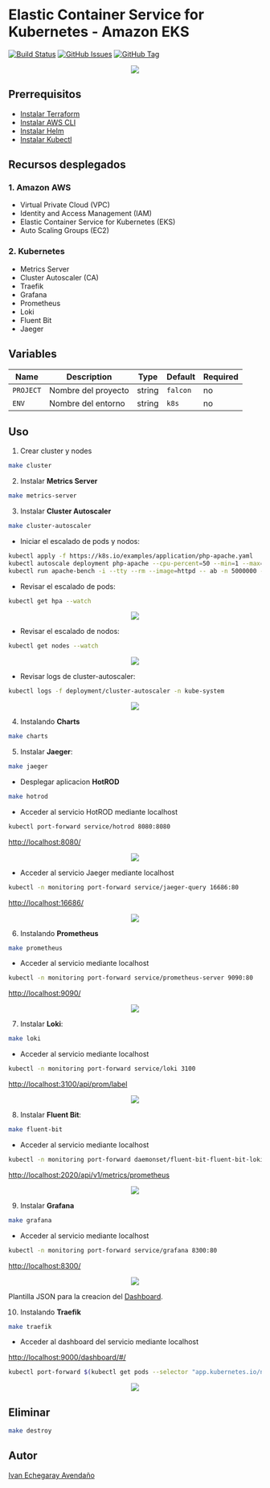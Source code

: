 # Elastic Container Service for Kubernetes - Amazon EKS

[![Build Status](https://travis-ci.org/punkerside/kubernetes-demo.svg?branch=master)](https://travis-ci.org/punkerside/kubernetes-demo)
[![GitHub Issues](https://img.shields.io/github/issues/punkerside/kubernetes-demo.svg)](https://github.com/punkerside/kubernetes-demo/issues)
[![GitHub Tag](https://img.shields.io/github/tag-date/punkerside/kubernetes-demo.svg?style=plastic)](https://github.com/punkerside/kubernetes-demo/tags/)

<p align="center">
  <img src="docs/img/architecture.png">
</p>

## **Prerrequisitos**

* [Instalar Terraform](https://www.terraform.io/downloads.html)
* [Instalar AWS CLI](https://docs.aws.amazon.com/cli/latest/userguide/cli-chap-install.html)
* [Instalar Helm](https://helm.sh/docs/intro/install/)
* [Instalar Kubectl](https://kubernetes.io/es/docs/tasks/tools/install-kubectl/#instalar-kubectl)

## **Recursos desplegados**

### **1. Amazon AWS**

* Virtual Private Cloud (VPC)
* Identity and Access Management (IAM)
* Elastic Container Service for Kubernetes (EKS)
* Auto Scaling Groups (EC2)

### **2. Kubernetes**

* Metrics Server
* Cluster Autoscaler (CA)
* Traefik
* Grafana
* Prometheus
* Loki
* Fluent Bit
* Jaeger

## **Variables**

| Name | Description | Type | Default | Required |
|------|-------------|------|---------|----------|
| `PROJECT` | Nombre del proyecto | string | `falcon` | no |
| `ENV` | Nombre del entorno | string | `k8s` | no |

## **Uso**

1. Crear cluster y nodes

```bash
make cluster
```

2. Instalar **Metrics Server**

```bash
make metrics-server
```

3. Instalar **Cluster Autoscaler**

```bash
make cluster-autoscaler
```

* Iniciar el escalado de pods y nodos:

```bash
kubectl apply -f https://k8s.io/examples/application/php-apache.yaml
kubectl autoscale deployment php-apache --cpu-percent=50 --min=1 --max=100
kubectl run apache-bench -i --tty --rm --image=httpd -- ab -n 5000000 -c 1000 http://php-apache.default.svc.cluster.local/
```

* Revisar el escalado de pods:

```bash
kubectl get hpa --watch
```

<p align="center">
  <img src="docs/img/01.png">
</p>

* Revisar el escalado de nodos:

```bash
kubectl get nodes --watch
```

<p align="center">
  <img src="docs/img/00.png">
</p>

* Revisar logs de cluster-autoscaler:

```bash
kubectl logs -f deployment/cluster-autoscaler -n kube-system
```

<p align="center">
  <img src="docs/img/02.png">
</p>

4. Instalando **Charts**

```bash
make charts
```

5. Instalar **Jaeger**:

```bash
make jaeger
```

* Desplegar aplicacion **HotROD**

```bash
make hotrod
```

* Acceder al servicio HotROD mediante localhost

```bash
kubectl port-forward service/hotrod 8080:8080
```

<a href="http://localhost:8080/" target="_blank">http://localhost:8080/</a>

<p align="center">
  <img src="docs/img/06.png">
</p>

* Acceder al servicio Jaeger mediante localhost

```bash
kubectl -n monitoring port-forward service/jaeger-query 16686:80
```

<a href="http://localhost:16686/" target="_blank">http://localhost:16686/</a>

<p align="center">
  <img src="docs/img/07.png">
</p>

6. Instalando **Prometheus**

```bash
make prometheus
```

* Acceder al servicio mediante localhost

```bash
kubectl -n monitoring port-forward service/prometheus-server 9090:80
```

<a href="http://localhost:9090/" target="_blank">http://localhost:9090/</a>

<p align="center">
  <img src="docs/img/03.png">
</p>

7. Instalar **Loki**:

```bash
make loki
```

* Acceder al servicio mediante localhost

```bash
kubectl -n monitoring port-forward service/loki 3100
```

<a href="http://localhost:3100/api/prom/label" target="_blank">http://localhost:3100/api/prom/label</a>

<p align="center">
  <img src="docs/img/04.png">
</p>

8. Instalar **Fluent Bit**:

```bash
make fluent-bit
```

* Acceder al servicio mediante localhost

```bash
kubectl -n monitoring port-forward daemonset/fluent-bit-fluent-bit-loki 2020
```

<a href="http://localhost:2020/api/v1/metrics/prometheus" target="_blank">http://localhost:2020/api/v1/metrics/prometheus</a>

<p align="center">
  <img src="docs/img/05.png">
</p>

9. Instalar **Grafana**

```bash
make grafana
```

* Acceder al servicio mediante localhost

```bash
kubectl -n monitoring port-forward service/grafana 8300:80
```

<a href="http://localhost:8300/" target="_blank">http://localhost:8300/</a>

<p align="center">
  <img src="docs/img/08.png">
</p>

Plantilla JSON para la creacion del [Dashboard](https://github.com/punkerside/terraform-aws-eks/blob/master/k8s/grafana.json).

10. Instalando **Traefik**

```bash
make traefik
```

* Acceder al dashboard del servicio mediante localhost

<a href="http://localhost:9000/dashboard/#/" target="_blank">http://localhost:9000/dashboard/#/</a>

```bash
kubectl port-forward $(kubectl get pods --selector "app.kubernetes.io/name=traefik" --output=name) 9000:9000
```

<p align="center">
  <img src="docs/img/09.png">
</p>


## Eliminar

```bash
make destroy
```

## Autor

[Ivan Echegaray Avendaño](https://github.com/punkerside/)